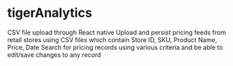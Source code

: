 # tigerAnalytics
CSV file upload through React native 
Upload and persist pricing feeds from retail stores using CSV files which contain Store ID, SKU, Product Name, Price, Date
Search for pricing records using various criteria and be able to edit/save changes to any record
